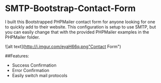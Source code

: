 SMTP-Bootstrap-Contact-Form
===========================

I built this Bootstrapped PHPMailer contact form for anyone looking for one to quickly add to their website. This configuration is setup to use SMTP, but you can easily change that with the provided PHPMailer examples in the PHPMailer folder.

![alt text](http://i.imgur.com/eyaH66q.png"Contact Form")

##Features:
- Success Confirmation
- Error Confirmation
- Easily switch mail protocols 

